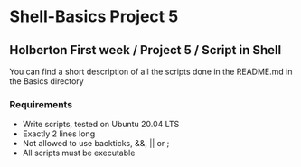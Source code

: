 <h1>Shell-Basics Project 5</h1>
<h2>Holberton <strong>First week</strong> / Project 5 / Script in Shell</h2>
<p>You can find a short description of all the scripts done in the README.md in the Basics directory</p>
<h3>Requirements</h3>
<ul>
<li>Write scripts, tested on Ubuntu 20.04 LTS</li>
<li>Exactly 2 lines long</li>
<li>Not allowed to use backticks, &&, || or ;</li>
<li>All scripts must be executable</li>
</ul>
